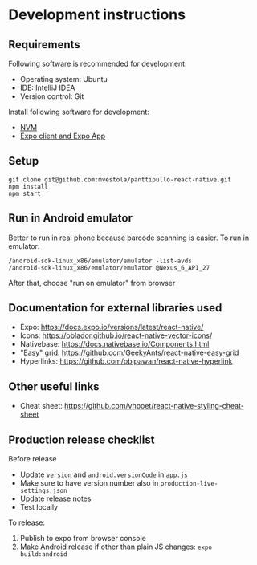 # Development instructions

## Requirements

Following software is recommended for development:
* Operating system: Ubuntu
* IDE: IntelliJ IDEA
* Version control: Git

Install following software for development:
* [NVM](https://github.com/creationix/nvm)
* [Expo client and Expo App](https://docs.expo.io/versions/latest/introduction/installation)

## Setup


```
git clone git@github.com:mvestola/panttipullo-react-native.git
npm install
npm start
```
## Run in Android emulator

Better to run in real phone because barcode scanning is easier. To run in emulator:

```
/android-sdk-linux_x86/emulator/emulator -list-avds
/android-sdk-linux_x86/emulator/emulator @Nexus_6_API_27
```

After that, choose "run on emulator" from browser

## Documentation for external libraries used

* Expo: https://docs.expo.io/versions/latest/react-native/
* Icons: https://oblador.github.io/react-native-vector-icons/
* Nativebase: https://docs.nativebase.io/Components.html
* "Easy" grid: https://github.com/GeekyAnts/react-native-easy-grid
* Hyperlinks: https://github.com/obipawan/react-native-hyperlink

## Other useful links

* Cheat sheet: https://github.com/vhpoet/react-native-styling-cheat-sheet

## Production release checklist

Before release
* Update `version` and `android.versionCode` in `app.js`
* Make sure to have version number also in `production-live-settings.json`
* Update release notes
* Test locally

To release:
1. Publish to expo from browser console
1. Make Android release if other than plain JS changes:  `expo build:android`
